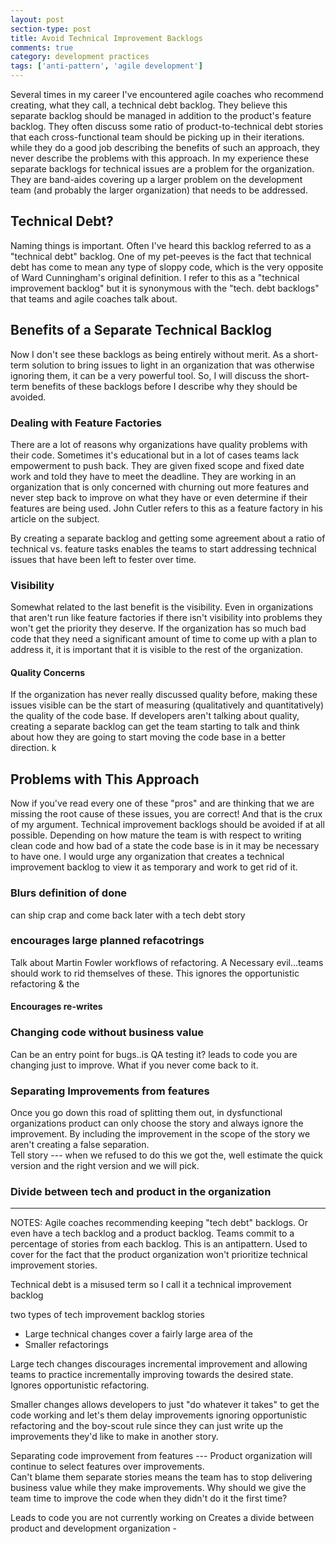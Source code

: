 ```yaml
---
layout: post
section-type: post
title: Avoid Technical Improvement Backlogs
comments: true
category: development practices
tags: ['anti-pattern', 'agile development']
---
```


Several times in my career I've encountered agile coaches who recommend creating,
what they call, a technical debt backlog. They believe this separate backlog should be managed in addition
to the product's feature backlog. They often discuss some ratio of product-to-technical debt
stories that each cross-functional team should be picking up in their iterations. while they
do a good job describing the benefits of such an approach, they never describe the problems
with this approach. In my experience these separate backlogs for technical issues are a problem for the
organization. They are band-aides covering up a larger problem on the development team (and probably
the larger organization) that needs to be addressed.

## Technical Debt?

Naming things is important. Often I've heard this backlog referred to as a "technical debt" backlog. One of my pet-peeves is the fact that technical debt has come to mean any type of sloppy code, which is the very opposite of Ward Cunningham's original definition. I refer to this as a "technical improvement backlog" but it is synonymous with the "tech. debt backlogs" that teams and agile coaches talk about.

## Benefits of a Separate Technical Backlog

Now I don't see these backlogs as being entirely without merit. As a short-term solution to bring issues to light in
an organization that was otherwise ignoring them, it can be a very powerful tool. So, I will discuss the short-term benefits of these backlogs before I describe why they should be avoided.

### Dealing with Feature Factories

There are a lot of reasons why organizations have quality problems with their code. Sometimes it's educational but in a lot of cases teams lack empowerment to push back. They are given fixed scope and fixed date work and told they have to meet the deadline. They are working in an organization that is only concerned with churning out more features and never step back to improve on what they have or even determine if their features are being used. John Cutler refers to this as a feature factory in his <LINK HERE> article on the subject.

By creating a separate backlog and getting some agreement about a ratio of technical vs. feature tasks enables the teams to start addressing technical issues that have been left to fester over time.

### Visibility
Somewhat related to the last benefit is the visibility. Even in organizations that aren't run like feature factories if there isn't visibility into problems they won't get the priority they deserve. If the organization has so much bad code that they need a significant amount of time to come up with a plan to address it, it is important that it is visible to the rest of the organization.

#### Quality Concerns

If the organization has never really discussed quality before, making these issues visible can be the start of measuring (qualitatively and quantitatively) the quality of the code base. If developers aren't talking about quality, creating a separate backlog can get the team starting to talk and think about how they are going to start moving the code base in a better direction. k

## Problems with This Approach

Now if you've read every one of these "pros" and are thinking that we are missing the root cause of these issues, you are correct! And that is the crux of my argument. Technical improvement backlogs should be avoided if at all possible. Depending on how mature the team is with respect to writing clean code and how bad of a state the code base is in it may be necessary to have one. I would urge any organization that creates a technical improvement backlog to view it as temporary and work to get rid of it.

### Blurs definition of done
can ship crap and come back later with a tech debt story

### encourages large planned refacotrings
Talk about Martin Fowler workflows of refactoring.  A Necessary evil...teams should work to rid themselves of these.
This ignores the opportunistic refactoring & the

#### Encourages re-writes

### Changing code without business value
 Can be an entry point for bugs..is QA testing it? leads to code you are changing just to improve. What if you never come back to it.

### Separating Improvements from features
Once you go down this road of splitting them out, in dysfunctional organizations product can only choose the story and always ignore the improvement. By including the improvement in the scope of the story we aren't creating a false separation.  
Tell story --- when we refused to do this we got the, well estimate the quick version and the right version and we will pick.

### Divide between tech and product in the organization




_________________________________________________________________________
NOTES:
Agile coaches recommending keeping "tech debt" backlogs. Or even have a tech backlog and a product backlog. Teams commit to a percentage of stories from each backlog. This is an antipattern. Used to cover for the fact that the product organization won't prioritize technical improvement stories.

Technical debt is a misused term so I call it a technical improvement backlog

two types of tech improvement backlog stories
* Large technical changes cover a fairly large area of the
* Smaller refactorings

Large tech changes discourages incremental improvement and allowing teams to practice incrementally improving towards the desired state. Ignores opportunistic refactoring.

Smaller changes allows developers to just "do whatever it takes" to get the code working and let's them delay improvements ignoring opportunistic refactoring and the boy-scout rule since they can just write up the improvements they'd like to make in another story.

Separating code improvement from features --- Product organization will continue to select features over improvements.  
Can't blame them separate stories means the team has to stop delivering business value while they make improvements. Why should we give the team time to improve the code when they didn't do it the first time?

Leads to code you are not currently working on
Creates a divide between product and development organization -

